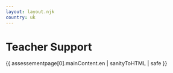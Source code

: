 ```yaml
---
layout: layout.njk
country: uk
---
```

# Teacher Support
{{ assessementpage[0].mainContent.en | sanityToHTML | safe }}

